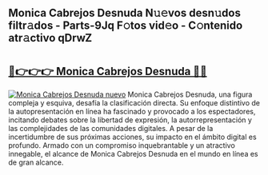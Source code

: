 ## Monica Cabrejos Desnuda N𝚞𝚎vos desn𝚞dos filtr𝚊dos - Parts-9Jq F𝚘tos vid𝚎o - C𝚘ntenido atr𝚊ctivo qDrwZ

# <h2><a href="http://mbcfk8.tromn.icu/?c=Monica+Cabrejos+Desnuda">🔗👉👉👉 Monica Cabrejos Desnuda 🔗🔗</a></h2>

[![Monica Cabrejos Desnuda nuevo](https://i.imgur.com/pEAQMta.gif)](http://mbcfk8.tromn.icu/?c=Monica+Cabrejos+Desnuda)
Monica Cabrejos Desnuda, una figura compleja y esquiva, desafía la clasificación directa. Su enfoque distintivo de la autopresentación en línea ha fascinado y provocado a los espectadores, incitando debates sobre la libertad de expresión, la autorrepresentación y las complejidades de las comunidades digitales. A pesar de la incertidumbre de sus próximas acciones, su impacto en el ámbito digital es profundo. Armado con un compromiso inquebrantable y un atractivo innegable, el alcance de Monica Cabrejos Desnuda en el mundo en línea es de gran alcance.
